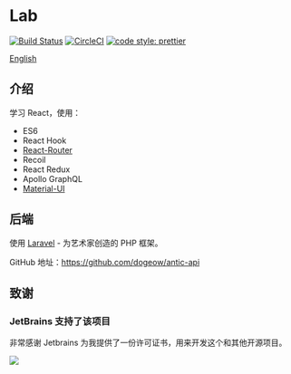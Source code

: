 # Lab

[![Build Status](https://drone.dogeow.com/api/badges/dogeow/antic/status.svg)](https://drone.dogeow.com/dogeow/antic)
[![CircleCI](https://circleci.com/gh/dogeow/antic.svg?style=shield)](https://circleci.com/gh/dogeow/antic)
[![code style: prettier](https://img.shields.io/badge/code_style-prettier-ff69b4.svg?style=flat-square)](https://github.com/prettier/prettier)

[//]: # (![GitHub Action]&#40;https://github.com/dogeow/antic/workflows/React/badge.svg&#41;)

[English](README.md)

## 介绍

学习 React，使用：

- ES6
- React Hook
- [React-Router](https://reacttraining.com/react-router/)
- Recoil
- React Redux
- Apollo GraphQL
- [Material-UI](https://material-ui.com/zh/)

## 后端

使用 [Laravel](https://learnku.com/laravel) - 为艺术家创造的 PHP 框架。

GitHub 地址：https://github.com/dogeow/antic-api

## 致谢

### JetBrains 支持了该项目

非常感谢 Jetbrains 为我提供了一份许可证书，用来开发这个和其他开源项目。

[![](https://resources.jetbrains.com/storage/products/company/brand/logos/jb_beam.svg)](https://www.jetbrains.com/?from=https://github.com/dogeow)

